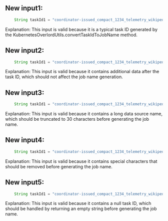 ## New input1:
```java
    String taskId1 = "coordinator-issued_compact_1234_telemetry_wikipedia_geteditfailuresinnorthamerica_agg_summ_116_pcgkebcl_2023-07-19T16:53:11.416Z";
```
Explanation: This input is valid because it is a typical task ID generated by the KubernetesOverlordUtils.convertTaskIdToJobName method.

## New input2:
```java
    String taskId1 = "coordinator-issued_compact_1234_telemetry_wikipedia_geteditfailuresinnorthamerica_agg_summ_116_pcgkebcl_2023-07-19T16:53:11.416Z_extra_data";
```
Explanation: This input is valid because it contains additional data after the task ID, which should not affect the job name generation.

## New input3:
```java
    String taskId1 = "coordinator-issued_compact_1234_telemetry_wikipedia_geteditfailuresinnorthamerica_agg_summ_116_pcgkebcl_2023-07-19T16:53:11.416Z_1234567890123456789012345678901234567890123456789012345678901234567890";
```
Explanation: This input is valid because it contains a long data source name, which should be truncated to 30 characters before generating the job name.

## New input4:
```java
    String taskId1 = "coordinator-issued_compact_1234_telemetry_wikipedia_geteditfailuresinnorthamerica_agg_summ_116_pcgkebcl_2023-07-19T16:53:11.416Z_with_special_characters!@#$%^&*()";
```
Explanation: This input is valid because it contains special characters that should be removed before generating the job name.

## New input5:
```java
    String taskId1 = "coordinator-issued_compact_1234_telemetry_wikipedia_geteditfailuresinnorthamerica_agg_summ_116_pcgkebcl_2023-07-19T16:53:11.416Z_with_null_taskId";
```
Explanation: This input is valid because it contains a null task ID, which should be handled by returning an empty string before generating the job name.
